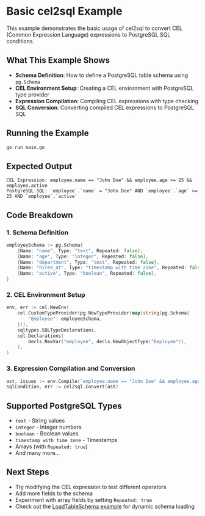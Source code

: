 # Basic cel2sql Example

This example demonstrates the basic usage of cel2sql to convert CEL (Common Expression Language) expressions to PostgreSQL SQL conditions.

## What This Example Shows

- **Schema Definition**: How to define a PostgreSQL table schema using `pg.Schema`
- **CEL Environment Setup**: Creating a CEL environment with PostgreSQL type provider
- **Expression Compilation**: Compiling CEL expressions with type checking
- **SQL Conversion**: Converting compiled CEL expressions to PostgreSQL SQL

## Running the Example

```bash
go run main.go
```

## Expected Output

```
CEL Expression: employee.name == "John Doe" && employee.age >= 25 && employee.active
PostgreSQL SQL: `employee`.`name` = "John Doe" AND `employee`.`age` >= 25 AND `employee`.`active`
```

## Code Breakdown

### 1. Schema Definition
```go
employeeSchema := pg.Schema{
    {Name: "name", Type: "text", Repeated: false},
    {Name: "age", Type: "integer", Repeated: false},
    {Name: "department", Type: "text", Repeated: false},
    {Name: "hired_at", Type: "timestamp with time zone", Repeated: false},
    {Name: "active", Type: "boolean", Repeated: false},
}
```

### 2. CEL Environment Setup
```go
env, err := cel.NewEnv(
    cel.CustomTypeProvider(pg.NewTypeProvider(map[string]pg.Schema{
        "Employee": employeeSchema,
    })),
    sqltypes.SQLTypeDeclarations,
    cel.Declarations(
        decls.NewVar("employee", decls.NewObjectType("Employee")),
    ),
)
```

### 3. Expression Compilation and Conversion
```go
ast, issues := env.Compile(`employee.name == "John Doe" && employee.age >= 25 && employee.active`)
sqlCondition, err := cel2sql.Convert(ast)
```

## Supported PostgreSQL Types

- `text` - String values
- `integer` - Integer numbers
- `boolean` - Boolean values
- `timestamp with time zone` - Timestamps
- Arrays (with `Repeated: true`)
- And many more...

## Next Steps

- Try modifying the CEL expression to test different operators
- Add more fields to the schema
- Experiment with array fields by setting `Repeated: true`
- Check out the [LoadTableSchema example](../load_table_schema/) for dynamic schema loading
